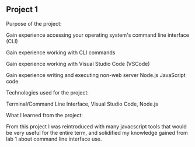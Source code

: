 ## Project 1
Purpose of the project:

Gain experience accessing your operating system's command line interface (CLI)

Gain experience working with CLI commands

Gain experience working with Visual Studio Code (VSCode)

Gain experience writing and executing non-web server Node.js JavaScript code


Technologies used for the project:

Terminal/Command Line Interface, Visual Studio Code, Node.js 

What I learned from the project:

From this project I was reintroduced with many javacscript tools that would be very useful for the entire term, and solidified my knowledge gained from lab 1 about command line interface use. 
